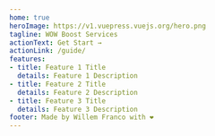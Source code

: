 ```yaml
---
home: true
heroImage: https://v1.vuepress.vuejs.org/hero.png
tagline: WOW Boost Services
actionText: Get Start →
actionLink: /guide/
features:
- title: Feature 1 Title
  details: Feature 1 Description
- title: Feature 2 Title
  details: Feature 2 Description
- title: Feature 3 Title
  details: Feature 3 Description
footer: Made by Willem Franco with ❤️
---
```

